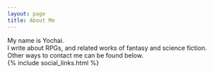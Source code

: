 ```yaml
---
layout: page
title: About Me
---
```


My name is Yochai.
<br/>
I write about RPGs, and related works of fantasy and science fiction.
<br/>
Other ways to contact me can be found below.
<br/>
{% include social_links.html %}
